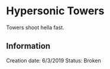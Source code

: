 # Hypersonic Towers
Towers shoot hella fast.

## Information
Creation date: 6/3/2019
Status: Broken

